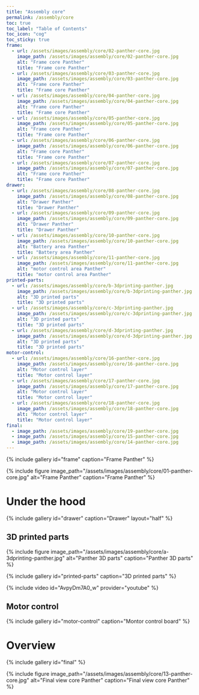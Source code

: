 ```yaml
---
title: "Assembly core"
permalink: /assembly/core
toc: true
toc_label: "Table of Contents"
toc_icon: "cog"
toc_sticky: true
frame:
  - url: /assets/images/assembly/core/02-panther-core.jpg
    image_path: /assets/images/assembly/core/02-panther-core.jpg
    alt: "Frame core Panther"
    title: "Frame core Panther"
  - url: /assets/images/assembly/core/03-panther-core.jpg
    image_path: /assets/images/assembly/core/03-panther-core.jpg
    alt: "Frame core Panther"
    title: "Frame core Panther"
  - url: /assets/images/assembly/core/04-panther-core.jpg
    image_path: /assets/images/assembly/core/04-panther-core.jpg
    alt: "Frame core Panther"
    title: "Frame core Panther"
  - url: /assets/images/assembly/core/05-panther-core.jpg
    image_path: /assets/images/assembly/core/05-panther-core.jpg
    alt: "Frame core Panther"
    title: "Frame core Panther"
  - url: /assets/images/assembly/core/06-panther-core.jpg
    image_path: /assets/images/assembly/core/06-panther-core.jpg
    alt: "Frame core Panther"
    title: "Frame core Panther"
  - url: /assets/images/assembly/core/07-panther-core.jpg
    image_path: /assets/images/assembly/core/07-panther-core.jpg
    alt: "Frame core Panther"
    title: "Frame core Panther"
drawer:
  - url: /assets/images/assembly/core/08-panther-core.jpg
    image_path: /assets/images/assembly/core/08-panther-core.jpg
    alt: "Drawer Panther"
    title: "Drawer Panther"
  - url: /assets/images/assembly/core/09-panther-core.jpg
    image_path: /assets/images/assembly/core/09-panther-core.jpg
    alt: "Drawer Panther"
    title: "Drawer Panther"
  - url: /assets/images/assembly/core/10-panther-core.jpg
    image_path: /assets/images/assembly/core/10-panther-core.jpg
    alt: "Battery area Panther"
    title: "Battery area Panther"
  - url: /assets/images/assembly/core/11-panther-core.jpg
    image_path: /assets/images/assembly/core/11-panther-core.jpg
    alt: "motor control area Panther"
    title: "motor control area Panther"
printed-parts:
  - url: /assets/images/assembly/core/b-3dprinting-panther.jpg
    image_path: /assets/images/assembly/core/b-3dprinting-panther.jpg
    alt: "3D printed parts"
    title: "3D printed parts"
  - url: /assets/images/assembly/core/c-3dprinting-panther.jpg
    image_path: /assets/images/assembly/core/c-3dprinting-panther.jpg
    alt: "3D printed parts"
    title: "3D printed parts"
  - url: /assets/images/assembly/core/d-3dprinting-panther.jpg
    image_path: /assets/images/assembly/core/d-3dprinting-panther.jpg
    alt: "3D printed parts"
    title: "3D printed parts"
motor-control:
  - url: /assets/images/assembly/core/16-panther-core.jpg
    image_path: /assets/images/assembly/core/16-panther-core.jpg
    alt: "Motor control layer"
    title: "Motor control layer"
  - url: /assets/images/assembly/core/17-panther-core.jpg
    image_path: /assets/images/assembly/core/17-panther-core.jpg
    alt: "Motor control layer"
    title: "Motor control layer"
  - url: /assets/images/assembly/core/18-panther-core.jpg
    image_path: /assets/images/assembly/core/18-panther-core.jpg
    alt: "Motor control layer"
    title: "Motor control layer"
final:
  - image_path: /assets/images/assembly/core/19-panther-core.jpg
  - image_path: /assets/images/assembly/core/15-panther-core.jpg
  - image_path: /assets/images/assembly/core/14-panther-core.jpg
---
```


{% include gallery id="frame" caption="Frame Panther" %}

{% include figure image_path="/assets/images/assembly/core/01-panther-core.jpg" alt="Frame Panther" caption="Frame Panther" %}

# Under the hood

{% include gallery id="drawer" caption="Drawer" layout="half" %}

## 3D printed parts

{% include figure image_path="/assets/images/assembly/core/a-3dprinting-panther.jpg" alt="Panther 3D parts" caption="Panther 3D parts" %}

{% include gallery id="printed-parts" caption="3D printed parts" %}

{% include video id="AvpyDm7A0_w" provider="youtube" %}

## Motor control

{% include gallery id="motor-control" caption="Montor control board" %}

# Overview

{% include gallery id="final" %}

{% include figure image_path="/assets/images/assembly/core/13-panther-core.jpg" alt="Final view core Panther" caption="Final view core Panther" %}